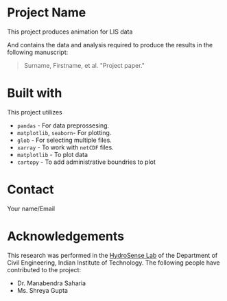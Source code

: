# Project Name

This project produces animation for LIS data

And contains the data and analysis required to produce the results in the following manuscript:

> Surname, Firstname, et al. "Project paper."

# Built with

This project utilizes 

- `pandas` - For data preprossesing.
- `matplotlib`, `seaborn`- For plotting.
- `glob` - For selecting multiple files.
- `xarray` - To work with `netCDF` files.
- `matplotlib` - To plot data
- `cartopy` - To add administrative boundries to plot

# Contact

Your name/Email

# Acknowledgements

This research was performed in the [HydroSense Lab](https://hydrosenselab.github.io/) of the Department of Civil Engineering, Indian Institute of Technology. The following people have contributed to the project:

- Dr. Manabendra Saharia
- Ms. Shreya Gupta


